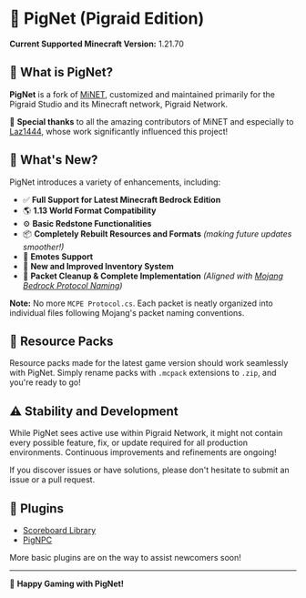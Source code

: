 # 🐷 **PigNet (Pigraid Edition)**

**Current Supported Minecraft Version:** 1.21.70

## 📖 **What is PigNet?**

**PigNet** is a fork of [MiNET](https://github.com/NiclasOlofsson/MiNET), customized and maintained primarily for the Pigraid Studio and its Minecraft network, Pigraid Network.

🙏 **Special thanks** to all the amazing contributors of MiNET and especially to [Laz1444](https://github.com/laz1444), whose work significantly influenced this project!

## 🚀 **What's New?**

PigNet introduces a variety of enhancements, including:

- ✅ **Full Support for Latest Minecraft Bedrock Edition**
- 🌎 **1.13 World Format Compatibility**
- ⚙️ **Basic Redstone Functionalities**
- 📦 **Completely Rebuilt Resources and Formats** *(making future updates smoother!)*
- 🕺 **Emotes Support**
- 🎒 **New and Improved Inventory System**
- 📡 **Packet Cleanup & Complete Implementation** *(Aligned with [Mojang Bedrock Protocol Naming](https://mojang.github.io/bedrock-protocol-docs/html/packets.html))*

**Note:** No more `MCPE Protocol.cs`. Each packet is neatly organized into individual files following Mojang's packet naming conventions.

## 🎨 **Resource Packs**

Resource packs made for the latest game version should work seamlessly with PigNet. Simply rename packs with `.mcpack` extensions to `.zip`, and you're ready to go!

## ⚠️ **Stability and Development**

While PigNet sees active use within Pigraid Network, it might not contain every possible feature, fix, or update required for all production environments. Continuous improvements and refinements are ongoing!

If you discover issues or have solutions, please don't hesitate to submit an issue or a pull request.

## 🔌 **Plugins**

* [Scoreboard Library](https://github.com/Pigraid-Games/ScoreboardLibrary)
* [PigNPC](https://github.com/Pigraid-Games/PigNPC)

More basic plugins are on the way to assist newcomers soon!

---

🎉 **Happy Gaming with PigNet!**

